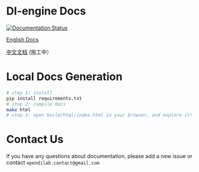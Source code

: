 # DI-engine Docs
[![Documentation Status](https://readthedocs.org/projects/di-engine-docs/badge/?version=latest)](https://di-engine-docs.readthedocs.io/en/latest/?badge=latest)

[English Docs](https://di-engine-docs.readthedocs.io/en/latest/index.html)

[中文文档](https://di-engine-docs.readthedocs.io/en/main-zh/index.html) (施工中）

# Local Docs Generation
```bash
# step 1: install
pip install requirements.txt
# step 2: compile docs
make html
# step 3: open build/html/index.html in your browser, and explore it!
```
# Contact Us
If you have any questions about documentation, please add a new issue or contact `opendilab.contact@gmail.com`
